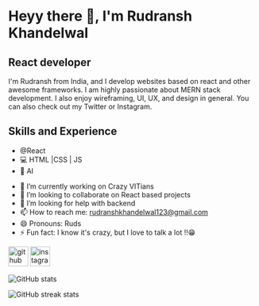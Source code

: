 # Heyy there 👋, I'm Rudransh Khandelwal
## React developer 

I'm Rudransh from India, and I develop websites based on react and other awesome frameworks. I am highly passionate about MERN stack development. I also enjoy wireframing, UI, UX, and design in general. You can also check out my Twitter or Instagram.

## Skills and Experience 
* @React
* 💻 HTML |CSS | JS
* 🧠 AI

- 🔭 I’m currently working on Crazy VITians 
- 👯 I’m looking to collaborate on React based projects 
- 🤔 I’m looking for help with backend  
- 📫 How to reach me: rudranshkhandelwal123@gmail.com 
- 😄 Pronouns: Ruds 
- ⚡ Fun fact: I know it's crazy, but I love to talk a lot !!😁 


[<img src='https://cdn.jsdelivr.net/npm/simple-icons@3.0.1/icons/github.svg' alt='github' height='40'>](https://github.com/ruds18)  [<img src='https://cdn.jsdelivr.net/npm/simple-icons@3.0.1/icons/instagram.svg' alt='instagram' height='40'>](https://www.instagram.com/https://www.instagram.com/_ruds_19//)  

![GitHub stats](https://github-readme-stats.vercel.app/api?username=ruds18&show_icons=true)  

![GitHub streak stats](https://github-readme-streak-stats.herokuapp.com/?user=ruds18)  



